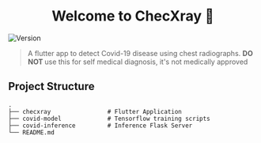<h1 align="center">Welcome to ChecXray 👋</h1>
<p>
  <img alt="Version" src="https://img.shields.io/badge/version-1.0.0-blue.svg?cacheSeconds=2592000" />
</p>

> A flutter app to detect Covid-19 disease using chest radiographs.
> <b>DO NOT </b> use this for self medical diagnosis, it's not medically approved

## Project Structure
    .
    ├── checxray                # Flutter Application
    ├── covid-model             # Tensorflow training scripts
    ├── covid-inference         # Inference Flask Server
    └── README.md
